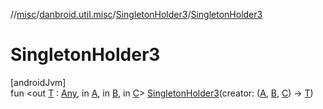 //[misc](../../../index.md)/[danbroid.util.misc](../index.md)/[SingletonHolder3](index.md)/[SingletonHolder3](-singleton-holder3.md)

# SingletonHolder3

[androidJvm]\
fun <out [T](index.md) : [Any](https://kotlinlang.org/api/latest/jvm/stdlib/kotlin/-any/index.html), in [A](index.md), in [B](index.md), in [C](index.md)> [SingletonHolder3](-singleton-holder3.md)(creator: ([A](index.md), [B](index.md), [C](index.md)) -> [T](index.md))
